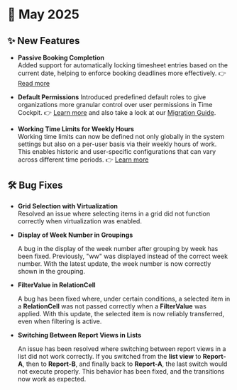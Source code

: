 # 📅 May 2025

## ✨ New Features

- **Passive Booking Completion**  
  Added support for automatically locking timesheet entries based on the current date, helping to enforce booking deadlines more effectively. 👉 [Read more](https://docs.timecockpit.com/doc/employee-time-tracking/passive-booking-completion.html)

- **Default Permissions**
  Introduced predefined default roles to give organizations more granular control over user permissions in Time Cockpit. 👉 [Learn more](https://docs.timecockpit.com/doc/employee-time-tracking/default-permissions.html) and also take a look at our [Migration Guide](https://docs.timecockpit.com/doc/migration-guides/default-permissions.html).

- **Working Time Limits for Weekly Hours**  
  Working time limits can now be defined not only globally in the system settings but also on a per-user basis via their weekly hours of work.  
  This enables historic and user-specific configurations that can vary across different time periods. 
  👉 [Learn more](https://docs.timecockpit.com/doc/employee-time-tracking/working-time-regulations.html)

## 🛠️ Bug Fixes

- **Grid Selection with Virtualization**  
  Resolved an issue where selecting items in a grid did not function correctly when virtualization was enabled.

- **Display of Week Number in Groupings**

  A bug in the display of the week number after grouping by week has been fixed. Previously, "ww" was displayed instead of the correct week number. With the latest update, the week number is now correctly shown in the grouping.

- **FilterValue in RelationCell**

  A bug has been fixed where, under certain conditions, a selected item in a **RelationCell** was not passed correctly when a **FilterValue** was applied. With this update, the selected item is now reliably transferred, even when filtering is active.

- **Switching Between Report Views in Lists**

  An issue has been resolved where switching between report views in a list did not work correctly. If you switched from the **list view** to **Report-A**, then to **Report-B**, and finally back to **Report-A**, the last switch would not execute properly. This behavior has been fixed, and the transitions now work as expected.
